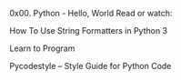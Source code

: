 0x00. Python - Hello, World
Read or watch:

How To Use String Formatters in Python 3

Learn to Program

Pycodestyle – Style Guide for Python Code
